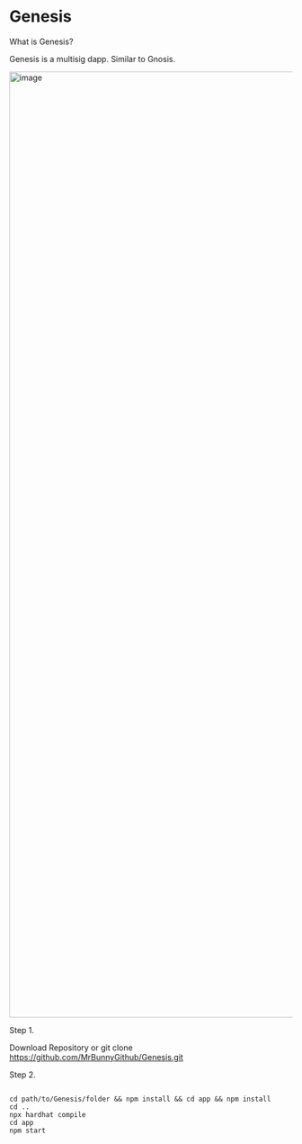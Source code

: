 # Genesis

What is Genesis?

Genesis is a multisig dapp. Similar to Gnosis.

<img width="1680" alt="image" src="https://user-images.githubusercontent.com/121989824/218737868-dc301d54-9f61-4c68-bd9b-d7afe4c8ac71.png">

Step 1. 

Download Repository or git clone https://github.com/MrBunnyGithub/Genesis.git

Step 2.

```

cd path/to/Genesis/folder && npm install && cd app && npm install
cd ..
npx hardhat compile
cd app
npm start

```
